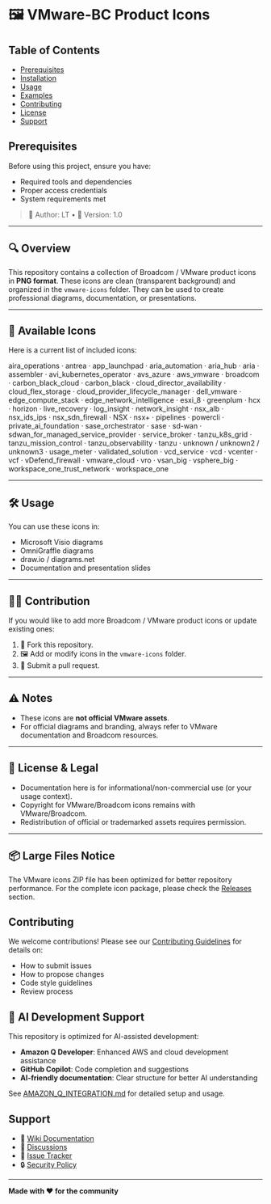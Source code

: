 # 🖼️ VMware-BC Product Icons

## Table of Contents
- [Prerequisites](#prerequisites)
- [Installation](#installation)
- [Usage](#usage)
- [Examples](#examples)
- [Contributing](#contributing)
- [License](#license)
- [Support](#support)

## Prerequisites

Before using this project, ensure you have:
- Required tools and dependencies
- Proper access credentials
- System requirements met


> 👤 Author: LT • 📝 Version: 1.0

---

## 🔍 Overview

This repository contains a collection of Broadcom / VMware product icons in **PNG format**.
These icons are clean (transparent background) and organized in the `vmware-icons` folder.
They can be used to create professional diagrams, documentation, or presentations.

---

## 📂 Available Icons

Here is a current list of included icons:

aira_operations · antrea · app_launchpad · aria_automation · aria_hub · aria · assembler · avi_kubernetes_operator · avs_azure · aws_vmware · broadcom · carbon_black_cloud · carbon_black · cloud_director_availability · cloud_flex_storage · cloud_provider_lifecycle_manager · dell_vmware · edge_compute_stack · edge_network_intelligence · esxi_8 · greenplum · hcx · horizon · live_recovery · log_insight · network_insight · nsx_alb · nsx_ids_ips · nsx_sdn_firewall · NSX · nsx+ · pipelines · powercli · private_ai_foundation · sase_orchestrator · sase · sd-wan · sdwan_for_managed_service_provider · service_broker · tanzu_k8s_grid · tanzu_mission_control · tanzu_observability · tanzu · unknown / unknown2 / unknown3 · usage_meter · validated_solution · vcd_service · vcd · vcenter · vcf · vDefend_firewall · vmware_cloud · vro · vsan_big · vsphere_big · workspace_one_trust_network · workspace_one

---

## 🛠️ Usage

You can use these icons in:

- Microsoft Visio diagrams
- OmniGraffle diagrams
- draw.io / diagrams.net
- Documentation and presentation slides

---

## 🙋‍♂️ Contribution

If you would like to add more Broadcom / VMware product icons or update existing ones:

1. 🍴 Fork this repository.
2. 🖼️ Add or modify icons in the `vmware-icons` folder.
3. 🔀 Submit a pull request.

---

## ⚠️ Notes

- These icons are **not official VMware assets**.
- For official diagrams and branding, always refer to VMware documentation and Broadcom resources.

---

## 📜 License & Legal

- Documentation here is for informational/non-commercial use (or your usage context).
- Copyright for VMware/Broadcom icons remains with VMware/Broadcom.
- Redistribution of official or trademarked assets requires permission.

---

## 📦 Large Files Notice

The VMware icons ZIP file has been optimized for better repository performance. 
For the complete icon package, please check the [Releases](https://github.com/uldyssian-sh/vmware-bc-product-icons/releases) section.

## Contributing

We welcome contributions! Please see our [Contributing Guidelines](CONTRIBUTING.md) for details on:
- How to submit issues
- How to propose changes
- Code style guidelines
- Review process

## 🤖 AI Development Support

This repository is optimized for AI-assisted development:
- **Amazon Q Developer**: Enhanced AWS and cloud development assistance
- **GitHub Copilot**: Code completion and suggestions
- **AI-friendly documentation**: Clear structure for better AI understanding

See [AMAZON_Q_INTEGRATION.md](AMAZON_Q_INTEGRATION.md) for detailed setup and usage.

## Support

- 📖 [Wiki Documentation](../../wiki)
- 💬 [Discussions](../../discussions)
- 🐛 [Issue Tracker](../../issues)
- 🔒 [Security Policy](SECURITY.md)

---
**Made with ❤️ for the community**
